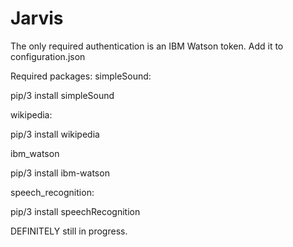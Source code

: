 # Jarvis
 The only required authentication is an IBM Watson token. Add it to configuration.json
 
 Required packages:
  simpleSound:
   
   pip/3 install simpleSound
   
  wikipedia:
   
   pip/3 install wikipedia
   
  ibm_watson
   
   pip/3 install ibm-watson
   
  
  speech_recognition:
   
   pip/3 install speechRecognition
  
 
 DEFINITELY still in progress.
